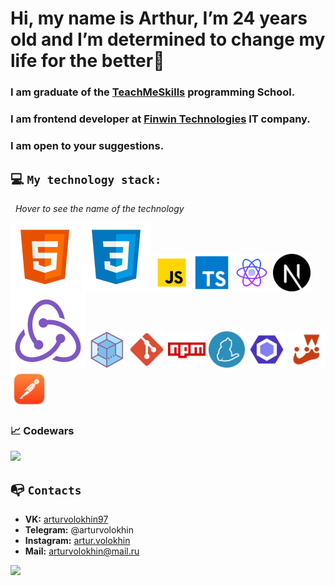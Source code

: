 # Hi, my name is Arthur, I’m 24 years old and I’m determined to change my life for the better👋

### I am graduate of the  [TeachMeSkills](https://teachmeskills.by) programming School.
### I am frontend developer at  [Finwin Technologies](https://finwintech.com) IT company.
### I am open to your suggestions.

## 💻 `My technology stack:`

   &nbsp;&nbsp;*Hover to see the name of the technology*

<a href="https://html.spec.whatwg.org/" title="HTML5"><img src="https://github.com/arturvolokhin/images/blob/main/icons/html.svg" /></a>
<a href="https://www.w3.org/Style/CSS/Overview.en.html" title="CSS3"><img src="https://github.com/arturvolokhin/images/blob/main/icons/css.svg" /></a>
<a href="https://www.javascript.com/" title="JavaScript"><img src="https://github.com/arturvolokhin/images/blob/main/icons/js.svg" width="60px" /></a>
<a href="https://www.typescriptlang.org/" title="TypeScript"><img src="https://github.com/arturvolokhin/images/blob/main/icons/typescript.svg" width="60px" /></a>
<a href="https://reactjs.org/" title="React"><img src="https://github.com/arturvolokhin/images/blob/main/icons/react.svg" width="60px" /></a>
<a href="https://nextjs.org/" title="Next.js"><img src="https://github.com/arturvolokhin/images/blob/main/icons/nextjs.svg" width="60px" /></a>
<a href="https://redux.js.org/" title="Redux"><img src="https://github.com/arturvolokhin/images/blob/main/icons/redux.svg" /></a>
<a href="https://webpack.js.org/" title="Webpack"><img src="https://github.com/arturvolokhin/images/blob/main/icons/webpack.svg" width="60px"/></a>
<a href="https://git-scm.com/" title="Git"><img src="https://github.com/arturvolokhin/images/blob/main/icons/git.svg" width="60px" /></a>
<a href="https://www.npmjs.com/" title="Npm"><img src="https://github.com/arturvolokhin/images/blob/main/icons/npm.svg" width="60px"/></a>
<a href="https://yarnpkg.com/" title="Yarn"><img src="https://github.com/arturvolokhin/images/blob/main/icons/yarn.svg" width="60px"/></a>
<a href="https://eslint.org/" title="ESLint"><img src="https://github.com/arturvolokhin/images/blob/main/icons/eslint.svg" width="60px"/></a>
<a href="https://jestjs.io/ru/" title="Jest"><img src="https://github.com/arturvolokhin/images/blob/main/icons/jest.svg" width="60px"/></a>
<a href="https://www.postman.com/" title="Postman"><img src="https://github.com/arturvolokhin/images/blob/main/icons/postman.png" width="60px"/></a>



### 📈 Codewars
<img src='https://www.codewars.com/users/arturvolokhin/badges/large'>

## 📭 `Contacts`
- **VK:** <a href="https://vk.com/arturvolokhin97" target="_blank">arturvolokhin97</a>
- **Telegram:** @arturvolokhin
- **Instagram:** <a href="instagram.com/artur.volokhin" target="_blank">artur.volokhin</a>
- **Mail:** arturvolokhin@mail.ru


<img src='https://github-readme-stats.vercel.app/api?username=arturvolokhin&&show_icons=true'>
